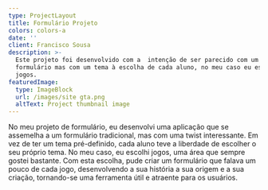 ```yaml
---
type: ProjectLayout
title: Formulário Projeto
colors: colors-a
date: ''
client: Francisco Sousa
description: >-
  Este projeto foi desenvolvido com a  intenção de ser parecido com um
  formulário mas com um tema à escolha de cada aluno, no meu caso eu escolhi
  jogos.
featuredImage:
  type: ImageBlock
  url: /images/site gta.png
  altText: Project thumbnail image
---
```

No meu projeto de formulário, eu desenvolvi uma aplicação que se assemelha a um formulário tradicional, mas com uma twist interessante. Em vez de ter um tema pré-definido, cada aluno teve a liberdade de escolher o seu próprio tema. No meu caso, eu escolhi jogos, uma área que sempre gostei bastante. Com esta escolha, pude criar um formulário que falava um pouco de cada jogo, desenvolvendo a sua história a sua origem e a sua criação, tornando-se uma ferramenta útil e atraente para os usuários.

